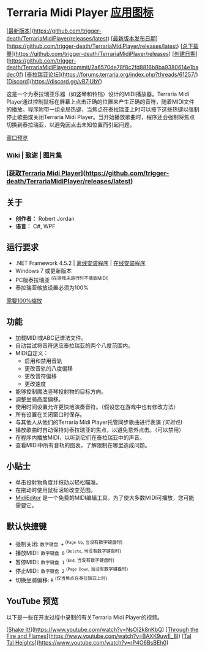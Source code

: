 # Terraria Midi Player [应用图标](http://i.imgur.com/a6EWzOg.png)

[[最新版本](https://img.shields.io/github/release/trigger-death/TerrariaMidiPlayer.svg?style=flat&label=version)](https://github.com/trigger-death/TerrariaMidiPlayer/releases/latest)
[[最新版本发布日期](https://img.shields.io/github/release-date-pre/trigger-death/TerrariaMidiPlayer.svg?style=flat&label=released)](https://github.com/trigger-death/TerrariaMidiPlayer/releases/latest)
[[总下载量](https://img.shields.io/github/downloads/trigger-death/TerrariaMidiPlayer/total.svg?style=flat)](https://github.com/trigger-death/TerrariaMidiPlayer/releases)
[[创建日期](https://img.shields.io/badge/created-august%202017-A642FF.svg?style=flat)](https://github.com/trigger-death/TerrariaMidiPlayer/commit/2a6570de78f8c2fd8816b8ba9380614e1badec0f)
[[泰拉瑞亚论坛](https://img.shields.io/badge/terraria-forums-28A828.svg?style=flat)](https://forums.terraria.org/index.php?threads/61257/)
[[Discord](https://img.shields.io/discord/436949335947870238.svg?style=flat&logo=discord&label=聊天&colorB=7389DC&link=https://discord.gg/vB7jUbY)](https://discord.gg/vB7jUbY)

这是一个为泰拉瑞亚乐器（如竖琴和铃铛）设计的MIDI播放器。Terraria Midi Player通过控制鼠标在屏幕上点击正确的位置来产生正确的音符，随着MIDI文件的播放。程序附带一组全局热键，当焦点在泰拉瑞亚上时可以按下这些热键以强制停止歌曲或关闭Terraria Midi Player。当开始播放歌曲时，程序还会强制将焦点切换到泰拉瑞亚，以避免因点击未知位置而引起问题。

[窗口预览](https://i.imgur.com/Sjs0sYB.png)

### [Wiki](https://github.com/trigger-death/TerrariaMidiPlayer/wiki) | [致谢](https://github.com/trigger-death/TerrariaMidiPlayer/wiki/Credits) | [图片集](http://imgur.com/a/LtTvj)

### [[获取Terraria Midi Player](http://i.imgur.com/klNsxtL.png)](https://github.com/trigger-death/TerrariaMidiPlayer/releases/latest)

## 关于

* **创作者：** Robert Jordan
* **语言：** C#, WPF

## 运行要求
* .NET Framework 4.5.2 | [离线安装程序](https://www.microsoft.com/en-us/download/details.aspx?id=42642) | [在线安装程序](https://www.microsoft.com/en-us/download/details.aspx?id=42643)
* Windows 7 或更新版本
* PC版泰拉瑞亚 <sup>(在游戏未运行时不播放MIDI)</sup>
* 泰拉瑞亚缩放设置必须为100%

[需要100%缩放](http://i.imgur.com/hZ9tm0U.png)

## 功能
* 加载MIDI或ABC记谱法文件。
* 自动尝试将音符适应泰拉瑞亚的两个八度范围内。
* MIDI自定义：
  * 启用和禁用音轨
  * 更改音轨的八度偏移
  * 更改音符偏移
  * 更改速度
* 能够控制魔法竖琴投射物的目标方向。
* 调整坐骑高度偏移。
* 使用时间设置允许更快地演奏音符。（假设您在游戏中也有修改方法）
* 所有设置在关闭窗口时保存。
* 与其他人从他们的Terraria Midi Player托管同步歌曲进行表演 *(实验性)*
* 播放歌曲时自动保持对泰拉瑞亚的焦点，以避免意外点击。（可以禁用）
* 在程序内播放MIDI，以听到它们在泰拉瑞亚中的声音。
* 查看MIDI中所有音轨的图表，了解限制在哪里造成问题。

## 小贴士
* 单击投射物角度并拖动以轻松瞄准。
* 在拖动时使用鼠标滚轮改变范围。
* [MidiEditor](http://midieditor.sourceforge.net/) 是一个免费的MIDI编辑工具。为了使大多数MIDI可播放，您可能需要它。

## 默认快捷键
* 强制关闭: `数字键盘 +` <sup>(<code>Page Up</code>, 当没有数字键盘时)</sup>
* 播放MIDI: `数字键盘 0` <sup>(<code>Delete</code>, 当没有数字键盘时)</sup>
* 暂停MIDI: `数字键盘 1` <sup>(<code>End</code>, 当没有数字键盘时)</sup>
* 停止MIDI: `数字键盘 2` <sup>(<code>Page Down</code>, 当没有数字键盘时)</sup>
* 切换坐骑偏移: `R` <sup>(仅当焦点在泰拉瑞亚上时)</sup>

## YouTube 预览
以下是一些在开发过程中录制的有关Terraria Midi Player的视频。

[[Shake It!](http://i.imgur.com/GCdPcJm.png)](https://www.youtube.com/watch?v=NsOI2k8nKbQ) [[Through the Fire and Flames](http://i.imgur.com/sHypeWL.png)](https://www.youtube.com/watch?v=BAXK9uwE_BI) [[Tal Tal Heights](http://i.imgur.com/NNsoJCG.png)](https://www.youtube.com/watch?v=rP4O6BsBEh0)
